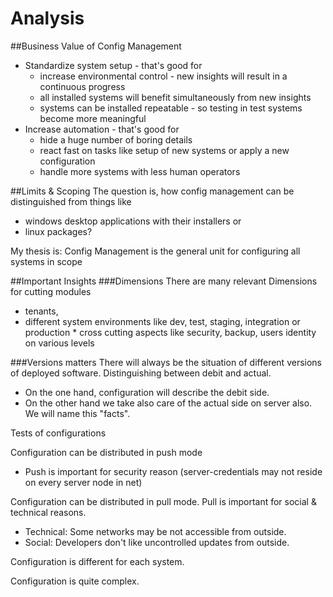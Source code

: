 # Analysis

##Business Value of Config Management
* Standardize system setup - that's good for
  * increase environmental control - new insights will result in a continuous progress
  * all installed systems will benefit simultaneously from new insights
  * systems can be installed repeatable - so testing in test systems become more meaningful
* Increase automation - that's good for
  * hide a huge number of boring details
  * react fast on tasks like setup of new systems or apply a new configuration
  * handle more systems with less human operators  

##Limits & Scoping
The question is, how config management can be distinguished from things like
* windows desktop applications with their installers or
* linux packages?

My thesis is: Config Management is the general unit for configuring all systems in scope 


##Important Insights
###Dimensions
There are many relevant Dimensions for cutting modules
* tenants, 
* different system environments like dev, test, staging, integration or production * cross cutting aspects like security, backup, users identity on various levels

###Versions matters
There will always be the situation of different versions of deployed software. Distinguishing between debit and actual.

  * On the one hand, configuration will describe the debit side. 
  * On the other hand we take also care of the actual side on server also. We will name this "facts".

Tests of configurations

Configuration can be distributed in push mode
* Push is important for security reason (server-credentials may not reside on every server node in net)
  
Configuration can be distributed in pull mode. Pull is important for social & technical reasons.
* Technical: Some networks may be not accessible from outside.
* Social: Developers don't like uncontrolled updates from outside.

Configuration is different for each system.

Configuration is quite complex.

  
  
